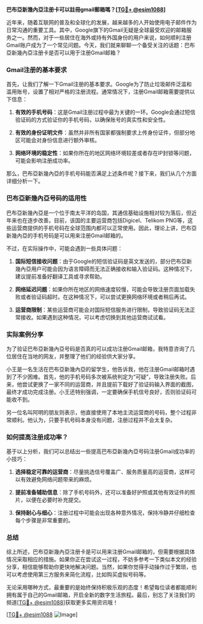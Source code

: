 **巴布亞新幾內亞注册卡可以註冊gmail郵箱嗎？[[TG💪+ @esim1088](https://t.me/s/esim1088)]**

近年来，随着互联网的普及和全球化的发展，越来越多的人开始使用电子邮件作为日常沟通的重要工具。其中，Google旗下的Gmail无疑是全球最受欢迎的邮箱服务之一。然而，对于一些居住在海外或持有外国身份的用户来说，如何顺利注册Gmail账户成为了一个常见问题。今天，我们就来聊聊一个备受关注的话题：巴布亞新幾內亞注册卡是否可以用于注册Gmail邮箱？

### Gmail注册的基本要求

首先，让我们了解一下Gmail注册的基本要求。Google为了防止垃圾邮件泛滥和滥用账号，设置了相对严格的注册流程。通常情况下，注册Gmail邮箱需要提供以下信息：

1. **有效的手机号码**：这是Gmail注册过程中最为关键的一环。Google会通过短信验证码的方式验证你的手机号码，以确保账号的真实性和安全性。
   
2. **有效的身份证明文件**：虽然并非所有国家都强制要求上传身份证件，但部分地区可能会对身份信息进行额外审核。

3. **网络环境的稳定性**：如果你所在的地区网络环境较差或者存在IP封锁等问题，可能会影响注册成功率。

那么，巴布亞新幾內亞的手机号码能否满足上述条件呢？接下来，我们从几个方面详细分析一下。

### 巴布亞新幾內亞号码的适用性

巴布亞新幾內亞是一个位于南太平洋的岛国，其通信基础设施相对较为落后，但近年来也在逐步改善。目前，该国的主要运营商包括Digicel、Telikom PNG等，这些运营商提供的手机号码在全球范围内都可以正常使用。因此，理论上讲，巴布亞新幾內亞的手机号码是可以用来注册Gmail邮箱的。

不过，在实际操作中，可能会遇到一些具体问题：

1. **国际短信接收问题**：由于Google的短信验证码是英文发送的，部分巴布亞新幾內亞用户可能会因为语言障碍而无法正确接收和输入验证码。这种情况下，建议提前准备好翻译工具或寻求帮助。

2. **网络延迟问题**：如果你所在地区的网络速度较慢，可能会导致注册页面加载失败或者验证码超时。在这种情况下，可以尝试更换网络环境或者稍后再试。

3. **运营商限制**：某些运营商可能会对国际短信服务进行限制，导致验证码无法正常接收。如果遇到这种情况，可以考虑切换到其他运营商试试看。

### 实际案例分享

为了验证巴布亞新幾內亞号码是否真的可以成功注册Gmail邮箱，我特意咨询了几位居住在当地的网友，并整理了他们的经验供大家分享。

小王是一名生活在巴布亞新幾內亞的留学生，他告诉我，他在注册Gmail邮箱时遇到了不少困难。首先，他的手机号码多次被系统判定为“可疑”，导致注册失败。后来，他尝试更换了一家不同的运营商，并且提前下载好了验证码输入界面的截图，最终才成功完成注册。小王还特别强调，一定要确保手机信号良好，否则验证码可能收不到。

另一位名叫阿明的朋友则表示，他直接使用了本地主流运营商的号码，整个过程非常顺利。他认为，只要手机号码本身没有问题，注册过程并不会太复杂。

### 如何提高注册成功率？

基于以上分析，我们可以总结出一些提高巴布亞新幾內亞号码注册Gmail成功率的小技巧：

1. **选择稳定可靠的运营商**：尽量挑选信号覆盖广、服务质量高的运营商，这样可以有效避免网络问题带来的麻烦。

2. **提前准备辅助信息**：除了手机号码外，还可以准备好护照或其他有效证件的照片，以便在必要时补充提交。

3. **保持耐心与细心**：注册过程中可能会出现各种意外情况，保持冷静并仔细检查每个步骤是非常重要的。

### 总结

综上所述，巴布亞新幾內亞注册卡是可以用来注册Gmail邮箱的，但需要根据具体情况采取相应的措施。如果你正在尝试这一过程，不妨多参考一下类似本文的经验分享，相信能够帮助你更快地解决问题。当然，如果你觉得手动操作过于繁琐，也可以考虑使用第三方服务来简化流程，比如购买虚拟号码等。

无论采用哪种方式，最重要的是始终保持积极乐观的态度！希望每位读者都能顺利拥有属于自己的Gmail邮箱，开启全新的数字生活旅程。最后，别忘了关注我们的频道[[TG💪+ @esim1088](https://t.me/s/esim1088)]获取更多实用资讯哦！

[[TG💪+ @esim1088](https://t.me/s/esim1088) ![Image](https://i.postimg.cc/4NQfJmqS/Snipaste-2025-05-13-00-14-12.png)]